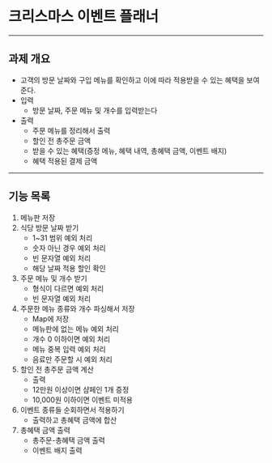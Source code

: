 # 크리스마스 이벤트 플래너
___
## 과제 개요
- 고객의 방문 날짜와 구입 메뉴를 확인하고 이에 따라 적용받을 수 있는 혜택을 보여준다.
- 입력
  - 방문 날짜, 주문 메뉴 및 개수를 입력받는다
- 출력
  - 주문 메뉴를 정리해서 출력
  - 할인 전 총주문 금액
  - 받을 수 있는 혜택(증정 메뉴, 혜택 내역, 총혜택 금액, 이벤트 배지)
  - 혜택 적용된 결제 금액
___

## 기능 목록
1. 메뉴판 저장
2. 식당 방문 날짜 받기
   * 1~31 범위 예외 처리
   * 숫자 아닌 경우 예외 처리
   * 빈 문자열 예외 처리
   * 해당 날짜 적용 할인 확인
3. 주문 메뉴 및 개수 받기
   * 형식이 다르면 예외 처리
   * 빈 문자열 예외 처리
4. 주문한 메뉴 종류와 개수 파싱해서 저장
   * Map에 저장
   * 메뉴판에 없는 메뉴 예외 처리
   * 개수 0 이하이면 예외 처리
   * 메뉴 중복 입력 예외 처리
   * 음료만 주문할 시 예외 처리
5. 할인 전 총주문 금액 계산
   * 출력
   * 12만원 이상이면 샴페인 1개 증정
   * 10,000원 이하이면 이벤트 미적용
6. 이벤트 종류들 순회하면서 적용하기
   * 출력하고 총혜택 금액에 합산
7. 총혜택 금액 출력
   * 총주문-총혜택 금액 출력
   * 이벤트 배지 출력
